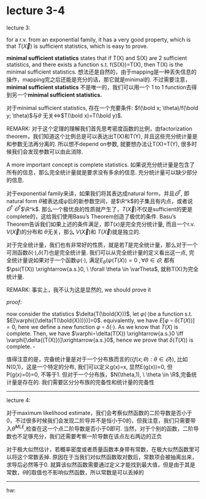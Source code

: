 # lecture 3-4

lecture 3:

for a r.v. from an exponential family, it has a very good property, which is that $T(\vec{X})$ is sufficient statistics, which is easy to prove.

**minimal sufficient statistics** states that if T(X) and S(X) are 2 sufficient statistics, and there exists a function s.t. f(S(X))=T(X), then T(X) is the minimal sufficient statistics. 想法还是自然的，由于mapping是一种丢失信息的操作，mapping完之后还能是充分的话，那它就是minimal的. 不过需要注意，**minimal sufficient statistics** 不是唯一的，我们可以用一个 1 to 1 function去得到另一个**minimal sufficient statistics.** 

对于minimal sufficient statistics, 存在一个充要条件: $f(\bold x; \theta)/f(\bold y; \theta)$与$\theta$ 无关$\iff$$T(\bold x)=T(\bold y)$.

REMARK: 对于这个定理的理解我们首先思考密度函数的比例，由factorization theorem，我们知道这个比例总是可以表达出T(X)和T(Y), 并且这些充分统计量是和参数无法再分离的. 所以想不depend on参数, 就要想办法让T(X)=T(Y), 很多时候我们会发现参数可以由此消除. 

A more important concept is complete statistics. 如果说充分统计量是包含了所有的信息，那么完全统计量就是要求没有多余的信息. 充分统计量可以缺少部分的信息. 

对于exponential family来讲，如果我们将其表达成natural form，并且$\varTheta^*$, 即natural form $\theta$被表达成$\psi$后的新参数空间，是$\R^k$的子集且有内点，或者说 $\varTheta^*$ $\varTheta^*$$\R^k$. 那么一个极优良的性质就产生了，$T(\vec{X})$不仅是sufficient的更是complete的，这给我们使用Basu’s Theorem创造了极优的条件. Basu’s Theorem告诉我们如果上述的条件满足，即$T(x)$是完全充分统计量, 而且一个r.v.  $V(\vec{X})$的分布和 $\theta$无关，那么 $V(\vec{X})$和  $T(\vec{X})$就是独立的. 

对于完全统计量，我们也有非常好的性质，就是若$T$是完全统计量，那么对于一个可测函数$\delta(\cdot)$,$\delta({T})$也是完全统计量. 我们可以从完全统计量的定义看出这一点, 完全统计量说如果对于一个函数$\psi(\cdot)$, 满足$E_{\theta}(\psi(T(X))=0 \ , \forall \theta \in \varTheta$, 都有$\psi(T(X)) \xrightarrow{a.s.}0, \ \forall \theta \in \varTheta$, 就称T(X)为完全统计量. 

REMARK: 事实上，我不认为这是显然的, we should prove it

$proof:$

now consider the statistics $\delta(T(\bold{X}))$, let $\varphi( \cdot)$be a function s.t. $E[\varphi{(\delta(T(\bold{X}))})]=0$. equivalently, we have $E[\varphi∘\delta(T(X))]=0$, here we define a new function $\varphi∘\delta(\cdot)$. As we know that $T(X)$ is complete. Then, we have $\varphi∘\delta(T(X)) \xrightarrow{a.s.}0 \iff \varphi[\delta{(T(X)})]\xrightarrow{a.s.}0$, hence we prove that $\delta(T(X))$  is complete.    $\square$

值得注意的是，完备统计量是对于一个分布族而言的($\{f(x;\theta):\theta\in \varTheta\}$), 比如N(0,1)，这是一个特定的分布, 我们可以定义g(x)=x, 显然E(g(x))=0, 但P(g(x)=0)=0, 不等于1. 但对于一个分布族，$N(\theta,1), \ \theta \in \R$,完备统计量是存在的. 我们需要区分分布族的完备性和统计量的完备性

---

lecture 4:

对于maximum likelihood estimate，我们会考察似然函数的二阶导数是否小于0，不过很多时候我们会发现二阶导并不是恒小于0的，但我注意，我们只需要带入$\hat\theta^{MLE}$,检查在这一个点二阶导数是否小于0即可. 当然，对于个别的函数，二阶导数也不足够充分，我们还需要考察一阶导数在该点左右两边的正负

对于极大似然估计，若概率密度或者质量函数本身带有常数，在极大似然函数里可以将这个常数丢掉. 原因在于当我们对似然函数取对数后，常数项会被抽离出来，求导后必然等于0. 就算该似然函数需要通过定义才能找到最大值，但是由于其是常数，$\theta$的取值也不影响似然函数，所以常数是可以丢掉的

---

hw: